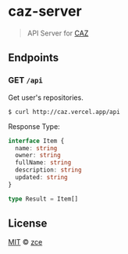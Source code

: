 # caz-server

> API Server for [CAZ](https://github.com/zce/caz)

## Endpoints

### GET `/api`

Get user's repositories.

```shell
$ curl http://caz.vercel.app/api
```

Response Type:

```typescript
interface Item {
  name: string
  owner: string
  fullName: string
  description: string
  updated: string
}

type Result = Item[]
```

## License

[MIT](LICENSE) &copy; [zce](https://zce.me)
